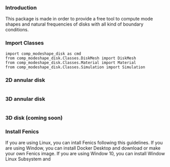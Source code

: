 ### Introduction
This package is made in order to provide a free tool to compute mode shapes and natural frequencies of disks with all kind of boundary conditions. 

### Import Classes
```
import comp_modeshape_disk as cmd
from comp_modeshape_disk.Classes.DiskMesh import DiskMesh
from comp_modeshape_disk.Classes.Material import Material
from comp_modeshape_disk.Classes.Simulation import Simulation
```

### 2D annular disk
```
```


### 3D annular disk
```
```

### 3D disk (coming soon)


### Install Fenics 
If you are using Linux, you can intall Fenics following this guidelines. 
If you are using Window, you can install Docker Desktop and download or make your own Fenics image.
If you are using Window 10, you can install Window Linux Subsystem and 

